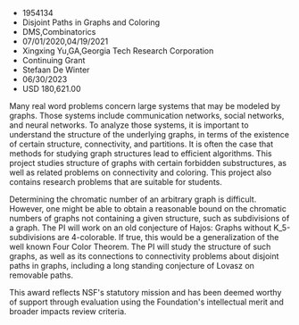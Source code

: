 
* 1954134
* Disjoint Paths in Graphs and Coloring
* DMS,Combinatorics
* 07/01/2020,04/19/2021
* Xingxing Yu,GA,Georgia Tech Research Corporation
* Continuing Grant
* Stefaan De Winter
* 06/30/2023
* USD 180,621.00

Many real word problems concern large systems that may be modeled by graphs.
Those systems include communication networks, social networks, and neural
networks. To analyze those systems, it is important to understand the structure
of the underlying graphs, in terms of the existence of certain structure,
connectivity, and partitions. It is often the case that methods for studying
graph structures lead to efficient algorithms. This project studies structure of
graphs with certain forbidden substructures, as well as related problems on
connectivity and coloring. This project also contains research problems that are
suitable for students.

Determining the chromatic number of an arbitrary graph is difficult. However,
one might be able to obtain a reasonable bound on the chromatic numbers of
graphs not containing a given structure, such as subdivisions of a graph. The PI
will work on an old conjecture of Hajos: Graphs without K_5-subdivisions are
4-colorable. If true, this would be a generalization of the well known Four
Color Theorem. The PI will study the structure of such graphs, as well as its
connections to connectivity problems about disjoint paths in graphs, including a
long standing conjecture of Lovasz on removable paths.

This award reflects NSF's statutory mission and has been deemed worthy of
support through evaluation using the Foundation's intellectual merit and broader
impacts review criteria.
